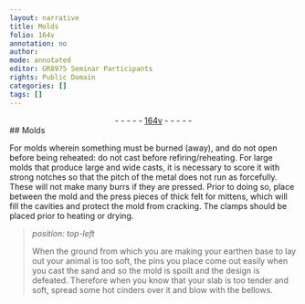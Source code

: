 ```yaml
---
layout: narrative
title: Molds
folio: 164v
annotation: no
author:
mode: annotated
editor: GR8975 Seminar Participants
rights: Public Domain
categories: []
tags: []
---
```


 <div class="folio" align="center">- - - - - <a href="http://gallica.bnf.fr/ark:/12148/btv1b10500001g/f334.item" target="_blank">164v</a> - - - - - </div> 
## Molds

 
For molds wherein something must be burned (away), and do not open before being reheated: do not cast before refiring/reheating. For large molds that produce large and wide casts, it is necessary to score it with strong notches so that the pitch of the metal does not run as forcefully. These will not make many burrs if they are pressed. Prior to doing so, place between the mold and the press pieces of thick felt for mittens, which will fill the cavities and protect the mold from cracking. The clamps should be placed prior to heating or drying.
 
> *position: top-left*
> 
> When the ground from which you are making your earthen base to lay out your animal is too soft, the pins you place come out easily when you cast the sand and so the mold is spoilt and the design is defeated. Therefore when you know that your slab is too tender and soft, spread some hot cinders over it and blow with the bellows.
 